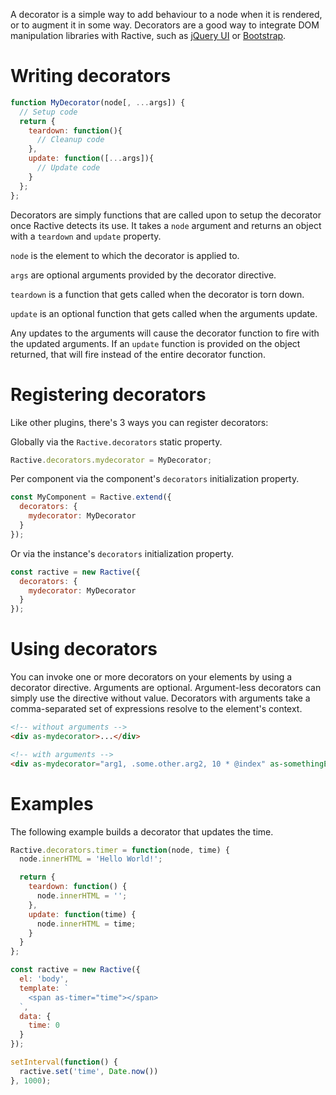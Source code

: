 A decorator is a simple way to add behaviour to a node when it is rendered, or to augment it in some way. Decorators are a good way to integrate DOM manipulation libraries with Ractive, such as [jQuery UI](http://jqueryui.com/) or [Bootstrap](https://getbootstrap.com/).

# Writing decorators

```js
function MyDecorator(node[, ...args]) {
  // Setup code
  return {
    teardown: function(){
      // Cleanup code
    },
    update: function([...args]){
      // Update code
    }
  };
};
```

Decorators are simply functions that are called upon to setup the decorator once Ractive detects its use. It takes a `node` argument and returns an object with a `teardown` and `update` property.

`node` is the element to which the decorator is applied to.

`args` are optional arguments provided by the decorator directive.

`teardown` is a function that gets called when the decorator is torn down.

`update` is an optional function that gets called when the arguments update.

Any updates to the arguments will cause the decorator function to fire with the updated arguments. If an `update` function is provided on the object returned, that will fire instead of the entire decorator function.

# Registering decorators

Like other plugins, there's 3 ways you can register decorators:

Globally via the `Ractive.decorators` static property.

```js
Ractive.decorators.mydecorator = MyDecorator;
```

Per component via the component's `decorators` initialization property.

```js
const MyComponent = Ractive.extend({
  decorators: {
    mydecorator: MyDecorator
  }
});
```

Or via the instance's `decorators` initialization property.

```js
const ractive = new Ractive({
  decorators: {
    mydecorator: MyDecorator
  }
});
```

# Using decorators

You can invoke one or more decorators on your elements by using a decorator directive. Arguments are optional. Argument-less decorators can simply use the directive without value. Decorators with arguments take a comma-separated set of expressions resolve to the element's context.

```html
<!-- without arguments -->
<div as-mydecorator>...</div>

<!-- with arguments -->
<div as-mydecorator="arg1, .some.other.arg2, 10 * @index" as-somethingElseToo>...</div>
```

# Examples

The following example builds a decorator that updates the time.

```js
Ractive.decorators.timer = function(node, time) {
  node.innerHTML = 'Hello World!';

  return {
    teardown: function() {
      node.innerHTML = '';
    },
    update: function(time) {
      node.innerHTML = time;
    }
  }
};

const ractive = new Ractive({
  el: 'body',
  template: `
    <span as-timer="time"></span>
  `,
  data: {
    time: 0
  }
});

setInterval(function() {
  ractive.set('time', Date.now())
}, 1000);
```
